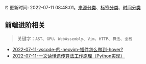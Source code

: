 :alarm_clock: 更新时间: 2022-07-11 08:48:01。[来源分类](../README.md)、[标签分类](../TAGS.md)、[时间分类](../TIMELINE.md)

## 前端进阶相关


> 关键字：`AST`、`GPU`、`WebAssembly`、`Vim`、`HTTP`、`算法`、`全栈`



- [2022-07-11-vscode-的-neovim-插件怎么做到-hover?](https://www.v2ex.com/t/865430) 
- [2022-07-11-一文读懂遗传算法工作原理（Python实现）](https://toutiao.io/k/s0vxu7o) 